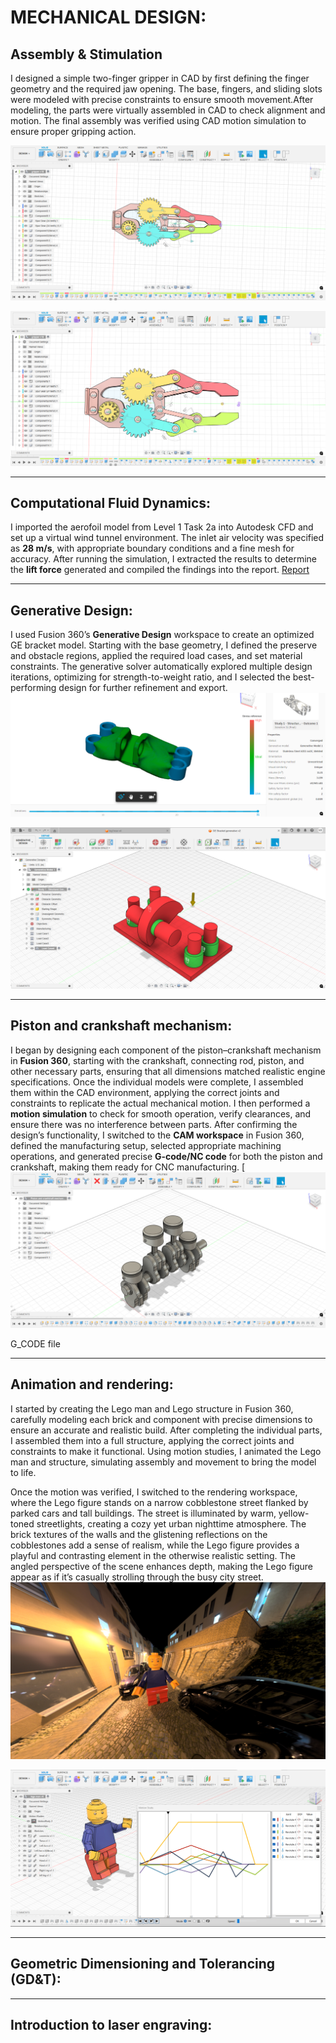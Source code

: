 # MECHANICAL DESIGN:  
## Assembly & Stimulation
I designed a simple two-finger gripper in CAD by first defining the finger geometry and the required jaw opening. The base, fingers, and sliding slots were modeled with precise constraints to ensure smooth movement.After modeling, the parts were virtually assembled in CAD to check alignment and motion. The final assembly was verified using CAD motion simulation to ensure proper gripping action.

![Screenshot 74](https://raw.githubusercontent.com/NiranjanaReddy/Level-3/main/Screenshot%20(74).png)

![Screenshot 75](https://raw.githubusercontent.com/NiranjanaReddy/Level-3/main/Screenshot%20(75).png)

---

## Computational Fluid Dynamics:
I imported the aerofoil model from Level 1 Task 2a into Autodesk CFD and set up a virtual wind tunnel environment. The inlet air velocity was specified as **28 m/s**, with appropriate boundary conditions and a fine mesh for accuracy. After running the simulation, I extracted the results to determine the **lift force** generated and compiled the findings into the report.
[Report](https://docs.google.com/document/d/1VBB4w922ytHomtGFuSAT8n4LHZNlrIBp/edit)

---
## Generative Design: 
I used Fusion 360’s **Generative Design** workspace to create an optimized GE bracket model. Starting with the base geometry, I defined the preserve and obstacle regions, applied the required load cases, and set material constraints. The generative solver automatically explored multiple design iterations, optimizing for strength-to-weight ratio, and I selected the best-performing design for further refinement and export.
![Screenshot 80](https://raw.githubusercontent.com/NiranjanaReddy/Level-3/main/Screenshot%20(80).png)

![Screenshot 79](https://raw.githubusercontent.com/NiranjanaReddy/Level-3/main/Screenshot%20(79).png)

---

## Piston and crankshaft mechanism:
I began by designing each component of the piston–crankshaft mechanism in **Fusion 360**, starting with the crankshaft, connecting rod, piston, and other necessary parts, ensuring that all dimensions matched realistic engine specifications. Once the individual models were complete, I assembled them within the CAD environment, applying the correct joints and constraints to replicate the actual mechanical motion. I then performed a **motion simulation** to check for smooth operation, verify clearances, and ensure there was no interference between parts. After confirming the design’s functionality, I switched to the **CAM workspace** in Fusion 360, defined the manufacturing setup, selected appropriate machining operations, and generated precise **G-code/NC code** for both the piston and crankshaft, making them ready for CNC manufacturing.
[![Screenshot 81](https://raw.githubusercontent.com/NiranjanaReddy/Level-3/main/Screenshot%20(81).png)

G_CODE file

---

## Animation and rendering:
I started by creating the Lego man and Lego structure in Fusion 360, carefully modeling each brick and component with precise dimensions to ensure an accurate and realistic build. After completing the individual parts, I assembled them into a full structure, applying the correct joints and constraints to make it functional. Using motion studies, I animated the Lego man and structure, simulating assembly and movement to bring the model to life.

Once the motion was verified, I switched to the rendering workspace, where the  Lego figure stands on a narrow cobblestone street flanked by parked cars and tall buildings. The street is illuminated by warm, yellow-toned streetlights, creating a cozy yet urban nighttime atmosphere. The brick textures of the walls and the glistening reflections on the cobblestones add a sense of realism, while the Lego figure provides a playful and contrasting element in the otherwise realistic setting. The angled perspective of the scene enhances depth, making the Lego figure appear as if it’s casually strolling through the busy city street.
![Lego Man 2.0](https://raw.githubusercontent.com/NiranjanaReddy/Level-3/main/lego%20man%202.0.png)

![Screenshot 76](https://raw.githubusercontent.com/NiranjanaReddy/Level-3/main/Screenshot%20(76).png)


---

## Geometric Dimensioning and Tolerancing (GD&T):






---

## Introduction to laser engraving:






